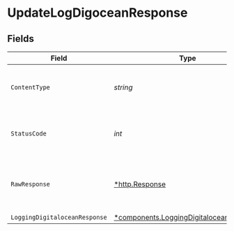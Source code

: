 # UpdateLogDigoceanResponse


## Fields

| Field                                                                                             | Type                                                                                              | Required                                                                                          | Description                                                                                       |
| ------------------------------------------------------------------------------------------------- | ------------------------------------------------------------------------------------------------- | ------------------------------------------------------------------------------------------------- | ------------------------------------------------------------------------------------------------- |
| `ContentType`                                                                                     | *string*                                                                                          | :heavy_check_mark:                                                                                | HTTP response content type for this operation                                                     |
| `StatusCode`                                                                                      | *int*                                                                                             | :heavy_check_mark:                                                                                | HTTP response status code for this operation                                                      |
| `RawResponse`                                                                                     | [*http.Response](https://pkg.go.dev/net/http#Response)                                            | :heavy_check_mark:                                                                                | Raw HTTP response; suitable for custom response parsing                                           |
| `LoggingDigitaloceanResponse`                                                                     | [*components.LoggingDigitaloceanResponse](../../models/components/loggingdigitaloceanresponse.md) | :heavy_minus_sign:                                                                                | OK                                                                                                |